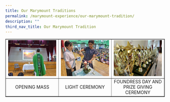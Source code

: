 ```yaml
---
title: Our Marymount Traditions
permalink: /marymount-experience/our-marymount-tradition/
description: ""
third_nav_title: Our Marymount Tradition
---
```


<table style="border-collapse: collapse; width: 100%;" border="1">
<tbody>
<tr>
<td style="width: 33.3333%;"><a href="/marymount-experience/our-marymount-tradition/opening-mass"><img src="/images/Openingmass1.jpg"></a></td>
<td style="width: 33.3333%;"><a href="/marymount-experience/our-marymount-tradition/light-ceremony"><img src="/images/Light13.jpg"></a></td>
<td style="width: 33.3333%;"><a href="/marymount-experience/our-marymount-tradition/foundress-day-and-prize-giving-ceremony"><img src="/images/trad1.jpg"></a></td>
</tr>
<tr>
<td style="width: 33.3333%; text-align: center;">OPENING MASS</td>
<td style="width: 33.3333%; text-align: center;">LIGHT CEREMONY</td>
<td style="width: 33.3333%; text-align: center;">FOUNDRESS DAY AND PRIZE GIVING CEREMONY</td>
</tr>
</tbody>
</table>